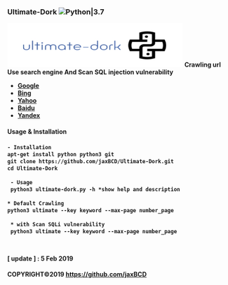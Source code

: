 
### Ultimate-Dork ![Python|3.7](https://img.shields.io/badge/Python-3.7-blue.svg)
<img src="lib/Ultimate_Dork.jpg" width="400" height="100">
<b>Crawling url Use search engine And Scan SQL injection vulnerability<b><br>
 
 * [Google](https://www.google.com)<br>
 * [Bing](https://www.bing.com)<br>
 * [Yahoo](https://search.yahoo.com)<br>
 * [Baidu](https://www.baidu.com)<br>
 * [Yandex](https://yandex.com)<br>


#### Usage & Installation
```
- Installation
apt-get install python python3 git
git clone https://github.com/jaxBCD/Ultimate-Dork.git
cd Ultimate-Dork

 - Usage 
 python3 ultimate-dork.py -h *show help and description
 
* Default Crawling
python3 ultimate --key keyword --max-page number_page 
 
 * with Scan SQLi vulnerability
 python3 ultimate --key keyword --max-page number_page 
 
 
```
 <b>[ update ] :</b> 5 Feb 2019
 
#### COPYRIGHT©2019 https://github.com/jaxBCD
